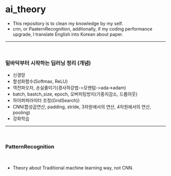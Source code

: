 # ai_theory

- This repository is to clean my knowledge by my self.
- cnn, or PaaternRecognition, addtionally, if my coding performance upgrade, I translate English into Korean about paper.
---  
</br>

### 밑바닥부터 시작하는 딥러닝 정리 (개념)
  
- 신경망 
- 할성화함수(Softmax, ReLU)
- 역전파오차, 손실줄이기(경사하강법->모멘텀->ada->adam)
- batch, bastch_size, epoch, 오버피팅방지(가중치감소, 드롭아웃)
- 하이퍼파라미터 조정(GridSearch))
- CNN(합성곱연산, padding, stride, 3차원에서의 연산, 4차원에서의 연산, pooling)
- 강화학습

---
</br>

### PatternRecognition
</br>

- Theory about Traditional machine learning way, not CNN.
